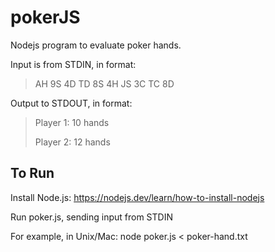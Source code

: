 # pokerJS

Nodejs program to evaluate poker hands. 

Input is from STDIN, in format: 
>AH 9S 4D TD 8S 4H JS 3C TC 8D


Output to STDOUT, in format:
>Player 1: 10 hands
>
>Player 2: 12 hands

## To Run

Install Node.js:
https://nodejs.dev/learn/how-to-install-nodejs

Run poker.js, sending input from STDIN



For example, in Unix/Mac:
node poker.js < poker-hand.txt
